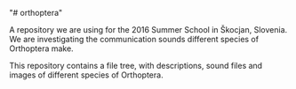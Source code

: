 "# orthoptera" 

A repository we are using for the 2016 Summer School in Škocjan, Slovenia.
We are investigating the communication sounds different species of Orthoptera make.

This repository contains a file tree, with descriptions, sound files and images of different species of Orthoptera.
